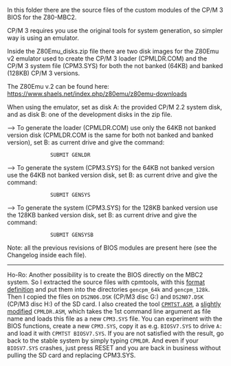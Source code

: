 In this folder there are the source files of the custom modules of the CP/M 3 BIOS for the Z80-MBC2.

CP/M 3 requires you use the original tools for system generation, so simpler way is using an emulator.

Inside the Z80Emu_disks.zip file there are two disk images for the Z80Emu v2 emulator used to create the 
CP/M 3 loader (CPMLDR.COM) and the CP/M 3 system file (CPM3.SYS) for both the not banked (64KB) and banked (128KB) CP/M 3 
versions.

The Z80Emu v.2 can be found here: https://www.shaels.net/index.php/z80emu/z80emu-downloads

When using the emulator, set as disk A: the provided CP/M 2.2 system disk, and as disk B: one of the 
development disks in the zip file.


--> To generate the loader (CPMLDR.COM) use only the 64KB not banked version disk (CPMLDR.COM is the same 
    for both not banked and banked version), set B: as current drive and give the command:

                  SUBMIT GENLDR


--> To generate the system (CPM3.SYS) for the 64KB not banked version use the 64KB not banked version disk, 
    set B: as current drive and give the command:

                  SUBMIT GENSYS


--> To generate the system (CPM3.SYS) for the 128KB banked version use the 128KB banked version disk, set B: 
    as current drive and give the command:

                  SUBMIT GENSYSB



Note: all the previous revisions of BIOS modules are present here (see the Changelog inside each file).

-----

Ho-Ro: Another possibility is to create the BIOS directly on the MBC2 system.
So I extracted the source files with cpmtools, with this [format definition](diskdefs_z80emu_cpmdsk)
and put them into the directories `gencpm_64k` and `gencpm_128k`. Then I copied the files on
`DS2N06.DSK` (CP/M3 disc G:) and `DS2N07.DSK` (CP/M3 disc H:) of the SD card.
I also created the tool [`CPMTST.ASM`](gencpm_128k/cpmtst.asm),
a [slightly modified](gencpm_128k/cpmtst.asm.patch) `CPMLDR.ASM`, which takes the 1st
command line argument as file name and loads this file as a new `CPM3.SYS` file.
You can experiment with the BIOS functions, create a new `CPM3.SYS`,
copy it as e.g. `BIOSV7.SYS` to drive `A:` and load it with `CPMTST BIOSV7.SYS`.
If you are not satisfied with the result, go back to the stable system by simply typing `CPMLDR`.
And even if your `BIOSV7.SYS` crashes, just press RESET and you are back in business
without pulling the SD card and replacing CPM3.SYS.

